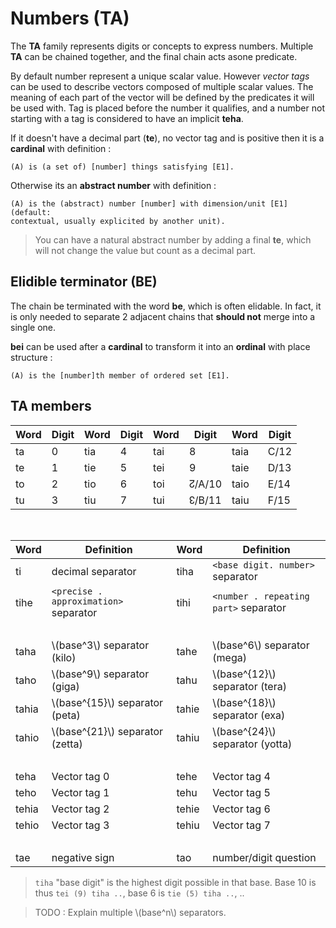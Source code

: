 # Numbers (TA)

The **TA** family represents digits or concepts to express numbers.  Multiple
**TA** can be chained together, and the final chain acts asone predicate.

By default number represent a unique scalar value. However *vector tags* can be
used to describe vectors composed of multiple scalar values. The meaning of each
part of the vector will be defined by the predicates it will be used with. Tag
is placed before the number it qualifies, and a number not starting with a tag
is considered to have an implicit **teha**.

If it doesn't have a decimal part (**te**), no vector tag and is positive then
it is a **cardinal** with definition :

```eng
(A) is (a set of) [number] things satisfying [E1].
```

Otherwise its an **abstract number** with definition :

```eng
(A) is the (abstract) number [number] with dimension/unit [E1] (default:
contextual, usually explicited by another unit).
```

> You can have a natural abstract number by adding a final **te**, which will
> not change the value but count as a decimal part.

## Elidible terminator (BE)

The chain be terminated with the word **be**, which is often elidable. In fact,
it is only needed to separate 2 adjacent chains that **should not** merge into a
single one.

**bei** can be used after a **cardinal** to transform it into an **ordinal**
with place structure :

```eng
(A) is the [number]th member of ordered set [E1].
```

## TA members

| Word | Digit | Word | Digit | Word | Digit  | Word | Digit |
| ---- | ----- | ---- | ----- | ---- | ------ | ---- | ----- |
| ta   | 0     | tia  | 4     | tai  | 8      | taia | C/12  |
| te   | 1     | tie  | 5     | tei  | 9      | taie | D/13  |
| to   | 2     | tio  | 6     | toi  | ↊/A/10 | taio | E/14  |
| tu   | 3     | tiu  | 7     | tui  | ↋/B/11 | taiu | F/15  |

&nbsp;

| Word  | Definition                            | Word  | Definition                            |
| ----- | ------------------------------------- | ----- | ------------------------------------- |
| ti    | decimal separator                     | tiha  | `<base digit. number>` separator      |
| tihe  | `<precise . approximation>` separator | tihi  | `<number . repeating part>` separator |
|       |                                       |       | &nbsp;                                |
| taha  | \\(base^3\\) separator (kilo)         | tahe  | \\(base^6\\) separator (mega)         |
| taho  | \\(base^9\\) separator (giga)         | tahu  | \\(base^{12}\\) separator (tera)      |
| tahia | \\(base^{15}\\) separator (peta)      | tahie | \\(base^{18}\\) separator (exa)       |
| tahio | \\(base^{21}\\) separator (zetta)     | tahiu | \\(base^{24}\\) separator (yotta)     |
|       |                                       |       | &nbsp;                                |
| teha  | Vector tag 0                          | tehe  | Vector tag 4                          |
| teho  | Vector tag 1                          | tehu  | Vector tag 5                          |
| tehia | Vector tag 2                          | tehie | Vector tag 6                          |
| tehio | Vector tag 3                          | tehiu | Vector tag 7                          |
|       |                                       |       | &nbsp;                                |
| tae   | negative sign                         | tao   | number/digit question                 |

> `tiha` "base digit" is the highest digit possible in that base. Base 10 is
> thus `tei (9) tiha ..`, base 6 is `tie (5) tiha ..`, ..

> TODO : Explain multiple \\(base^n\\) separators.
